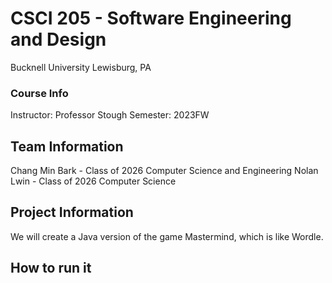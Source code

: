 # CSCI 205 - Software Engineering and Design
Bucknell University
Lewisburg, PA

### Course Info
Instructor: Professor Stough
Semester: 2023FW

## Team Information
Chang Min Bark - Class of 2026 Computer Science and Engineering
Nolan Lwin - Class of 2026 Computer Science

## Project Information
We will create a Java version of the game Mastermind, which is like Wordle.

## How to run it

